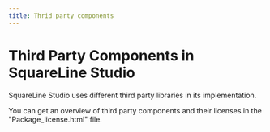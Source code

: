```yaml
---
title: Thrid party components
---
```


# Third Party Components in SquareLine Studio

SquareLine Studio uses different third party libraries in its implementation.

You can get an overview of third party components and their licenses in the "Package_license.html" file.